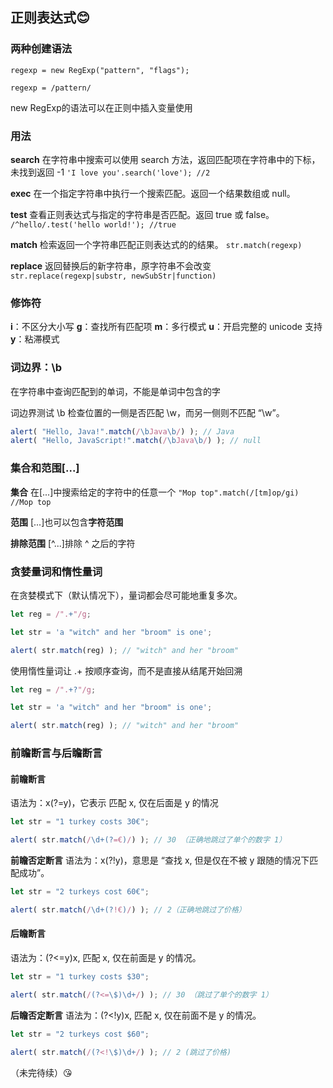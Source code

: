 ## 正则表达式:blush:

### 两种创建语法
`regexp = new RegExp("pattern", "flags");`

`regexp = /pattern/`

new RegExp的语法可以在正则中插入变量使用

### 用法
**search**
在字符串中搜索可以使用 search 方法，返回匹配项在字符串中的下标，未找到返回 -1
`'I love you'.search('love'); //2`

**exec**
在一个指定字符串中执行一个搜索匹配。返回一个结果数组或 null。

**test**
查看正则表达式与指定的字符串是否匹配。返回 true 或 false。
`/^hello/.test('hello world!'); //true`

**match**
检索返回一个字符串匹配正则表达式的的结果。
`str.match(regexp)`

**replace**
返回替换后的新字符串，原字符串不会改变
`str.replace(regexp|substr, newSubStr|function)`

### 修饰符
**i**：不区分大小写
**g**：查找所有匹配项
**m**：多行模式
**u**：开启完整的 unicode 支持
**y**：粘滞模式

### 词边界：\b
在字符串中查询匹配到的单词，不能是单词中包含的字

词边界测试 \b 检查位置的一侧是否匹配 \w，而另一侧则不匹配 “\w”。
```javascript
alert( "Hello, Java!".match(/\bJava\b/) ); // Java
alert( "Hello, JavaScript!".match(/\bJava\b/) ); // null
```

### 集合和范围[...]
**集合**
在[...]中搜索给定的字符中的任意一个
`"Mop top".match(/[tm]op/gi) //Mop top`

**范围**
[...]也可以包含**字符范围**

**排除范围**
[^...]排除 ^ 之后的字符

### 贪婪量词和惰性量词
在贪婪模式下（默认情况下），量词都会尽可能地重复多次。
```javascript
let reg = /".+"/g;

let str = 'a "witch" and her "broom" is one';

alert( str.match(reg) ); // "witch" and her "broom"

```

使用惰性量词让 .+ 按顺序查询，而不是直接从结尾开始回溯
```javascript
let reg = /".+?"/g;

let str = 'a "witch" and her "broom" is one';

alert( str.match(reg) ); // "witch" and her "broom"

```

### 前瞻断言与后瞻断言
#### 前瞻断言
语法为：x(?=y)，它表示 匹配 x, 仅在后面是 y 的情况
```javascript
let str = "1 turkey costs 30€";

alert( str.match(/\d+(?=€)/) ); // 30 （正确地跳过了单个的数字 1）
```

**前瞻否定断言**
语法为：x(?!y)，意思是 “查找 x, 但是仅在不被 y 跟随的情况下匹配成功”。
```javascript
let str = "2 turkeys cost 60€";

alert( str.match(/\d+(?!€)/) ); // 2（正确地跳过了价格）
```

#### 后瞻断言
语法为：(?<=y)x, 匹配 x, 仅在前面是 y 的情况。
```javascript
let str = "1 turkey costs $30";

alert( str.match(/(?<=\$)\d+/) ); // 30 （跳过了单个的数字 1）
```

**后瞻否定断言**
语法为：(?<!y)x, 匹配 x, 仅在前面不是 y 的情况。
```javascript
let str = "2 turkeys cost $60";

alert( str.match(/(?<!\$)\d+/) ); // 2 (跳过了价格)
```


（未完待续）:kissing_heart: